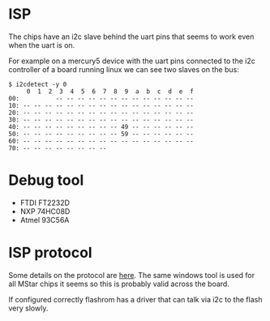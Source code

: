 # ISP

The chips have an i2c slave behind the uart pins that seems to work even when the uart is on.

For example on a mercury5 device with the uart pins connected to the i2c controller of a board
running linux we can see two slaves on the bus:

```
$ i2cdetect -y 0
     0  1  2  3  4  5  6  7  8  9  a  b  c  d  e  f
00:          -- -- -- -- -- -- -- -- -- -- -- -- -- 
10: -- -- -- -- -- -- -- -- -- -- -- -- -- -- -- -- 
20: -- -- -- -- -- -- -- -- -- -- -- -- -- -- -- -- 
30: -- -- -- -- -- -- -- -- -- -- -- -- -- -- -- -- 
40: -- -- -- -- -- -- -- -- -- 49 -- -- -- -- -- -- 
50: -- -- -- -- -- -- -- -- -- 59 -- -- -- -- -- -- 
60: -- -- -- -- -- -- -- -- -- -- -- -- -- -- -- -- 
70: -- -- -- -- -- -- -- -- 
```

# Debug tool

- FTDI FT2232D
- NXP 74HC08D
- Atmel 93C56A

# ISP protocol

Some details on the protocol are [here](http://boeglin.org/blog/index.php?entry=Flashing-a-BenQ-Z-series-for-free%40dom%40). The same windows tool is used for all MStar chips it seems so this is probably valid across the board.

If configured correctly flashrom has a driver that can talk via i2c to the flash very slowly.
